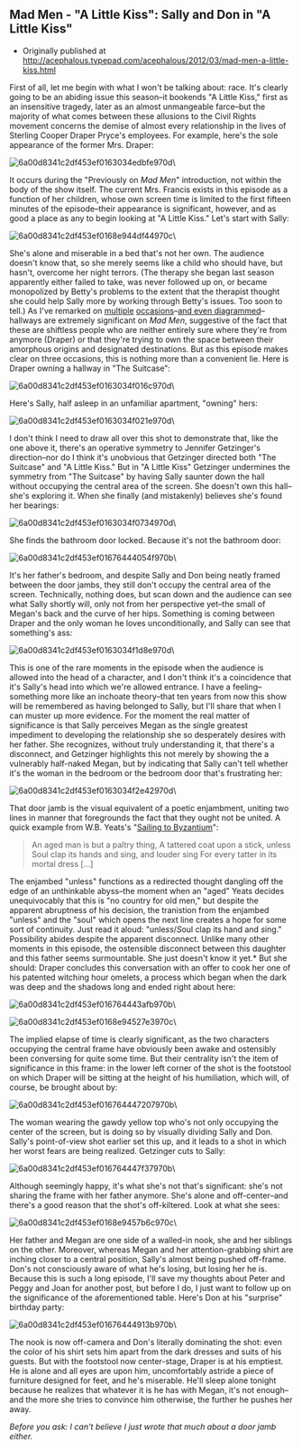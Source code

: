 ## Mad Men - "A Little Kiss": Sally and Don in "A Little Kiss"

 * Originally published at http://acephalous.typepad.com/acephalous/2012/03/mad-men-a-little-kiss.html

First of all, let me begin with what I won't be talking about: race. It's clearly going to be an abiding issue this season–it bookends "A Little Kiss," first as an insensitive tragedy, later as an almost unmangeable farce–but the majority of what comes between these allusions to the Civil Rights movement concerns the demise of almost every relationship in the lives of Sterling Cooper Draper Pryce's employees. For example, here's the sole appearance of the former Mrs. Draper:

![6a00d8341c2df453ef0163034edbfe970d](images/tv/mad-men-a-little-kiss-1/6a00d8341c2df453ef0163034edbfe970d.jpg)\

It occurs during the "Previously on *Mad Men*" introduction, not within the body of the show itself. The current Mrs. Francis exists in this episode as a function of her children, whose own screen time is limited to the first fifteen minutes of the episode–their appearance is significant, however, and as good a place as any to begin looking at "A Little Kiss." Let's start with Sally:

![6a00d8341c2df453ef0168e944df44970c](images/tv/mad-men-a-little-kiss-1/6a00d8341c2df453ef0168e944df44970c.jpg)\

She's alone and miserable in a bed that's not her own. The audience doesn't know that, so she merely seems like a child who should have, but hasn't, overcome her night terrors. (The therapy she began last season apparently either failed to take, was never followed up on, or became monopolized by Betty's problems to the extent that the therapist thought she could help Sally more by working through Betty's issues. Too soon to tell.) As I've remarked on [multiple](http://acephalous.typepad.com/acephalous/2010/08/ads-without-products.html) [occasions](http://acephalous.typepad.com/acephalous/2010/09/mad-men-picking-up-the-wrong-suitcase.html)–[and even diagrammed](http://acephalous.typepad.com/acephalous/2010/09/mad-men-in-the-suitcase.html)–hallways are extremely significant on *Mad Men*, suggestive of the fact that these are shiftless people who are neither entirely sure where they're from anymore (Draper) or that they're trying to own the space between their amorphous origins and designated destinations. But as this episode makes clear on three occasions, this is nothing more than a convenient lie. Here is Draper owning a hallway in "The Suitcase":

![6a00d8341c2df453ef0163034f016c970d](images/tv/mad-men-a-little-kiss-1/6a00d8341c2df453ef0163034f016c970d.jpg)\

Here's Sally, half asleep in an unfamiliar apartment, "owning" hers:

![6a00d8341c2df453ef0163034f021e970d](images/tv/mad-men-a-little-kiss-1/6a00d8341c2df453ef0163034f021e970d.jpg)\

I don't think I need to draw all over this shot to demonstrate that, like the one above it, there's an operative symmetry to Jennifer Getzinger's direction–nor do I think it's unobvious that Getzinger directed both "The Suitcase" and "A Little Kiss." But in "A Little Kiss" Getzinger undermines the symmetry from "The Suitcase" by having Sally saunter down the hall without occupying the central area of the screen. She doesn't own this hall–she's exploring it. When she finally (and mistakenly) believes she's found her bearings:

![6a00d8341c2df453ef0163034f0734970d](images/tv/mad-men-a-little-kiss-1/6a00d8341c2df453ef0163034f0734970d.jpg)\

She finds the bathroom door locked. Because it's not the bathroom door:

![6a00d8341c2df453ef01676444054f970b](images/tv/mad-men-a-little-kiss-1/6a00d8341c2df453ef01676444054f970b.jpg)\

It's her father's bedroom, and despite Sally and Don being neatly framed between the door jambs, they still don't occupy the central area of the screen. Technically, nothing does, but scan down and the audience can see what Sally shortly will, only not from her perspective yet–the small of Megan's back and the curve of her hips. Something is coming between Draper and the only woman he loves unconditionally, and Sally can see that something's ass:

![6a00d8341c2df453ef0163034f1d8e970d](images/tv/mad-men-a-little-kiss-1/6a00d8341c2df453ef0163034f1d8e970d.jpg)\

This is one of the rare moments in the episode when the audience is allowed into the head of a character, and I don't think it's a coincidence that it's Sally's head into which we're allowed entrance. I have a feeling–something more like an inchoate theory–that ten years from now this show will be remembered as having belonged to Sally, but I'll share that when I can muster up more evidence. For the moment the real matter of significance is that Sally perceives Megan as the single greatest impediment to developing the relationship she so desperately desires with her father. She recognizes, without truly understanding it, that there's a disconnect, and Getzinger highlights this not merely by showing the a vulnerably half-naked Megan, but by indicating that Sally can't tell whether it's the woman in the bedroom or the bedroom door that's frustrating her:

![6a00d8341c2df453ef0163034f2e42970d](images/tv/mad-men-a-little-kiss-1/6a00d8341c2df453ef0163034f2e42970d.jpg)\

That door jamb is the visual equivalent of a poetic enjambment, uniting two lines in manner that foregrounds the fact that they ought not be united. A quick example from W.B. Yeats's "[Sailing to Byzantium](http://en.wikipedia.org/wiki/Sailing_to_Byzantium)":

> An aged man is but a paltry thing,
> A tattered coat upon a stick, unless
> Soul clap its hands and sing, and louder sing
> For every tatter in its mortal dress [...]

The enjambed "unless" functions as a redirected thought dangling off the edge of an unthinkable abyss–the moment when an "aged" Yeats decides unequivocably that this is "no country for old men," but despite the apparent abruptness of his decision, the tranistion from the enjambed "unless" and the "soul" which opens the next line creates a hope for some sort of continuity. Just read it aloud: "unle*ss*/*S*oul clap its hand and *s*ing." Possibility abides despite the apparent disconnect. Unlike many other moments in this episode, the ostensible disconnect between this daughter and this father seems surmountable. She just doesn't know it yet.*
But she should: Draper concludes this conversation with an offer to cook her one of his patented witching hour omelets, a process which began when the dark was deep and the shadows long and ended right about here:

![6a00d8341c2df453ef016764443afb970b](images/tv/mad-men-a-little-kiss-1/6a00d8341c2df453ef016764443afb970b.jpg)\

![6a00d8341c2df453ef0168e94527e3970c](images/tv/mad-men-a-little-kiss-1/6a00d8341c2df453ef0168e94527e3970c.jpg)\

The implied elapse of time is clearly significant, as the two characters occupying the central frame have obviously been awake and ostensibly been conversing for quite some time. But their centrality isn't the item of significance in this frame: in the lower left corner of the shot is the footstool on which Draper will be sitting at the height of his humiliation, which will, of course, be brought about by:

![6a00d8341c2df453ef016764447207970b](images/tv/mad-men-a-little-kiss-1/6a00d8341c2df453ef016764447207970b.jpg)\

The woman wearing the gawdy yellow top who's not only occupying the center of the screen, but is doing so by visually dividing Sally and Don. Sally's point-of-view shot earlier set this up, and it leads to a shot in which her worst fears are being realized. Getzinger cuts to Sally:

![6a00d8341c2df453ef016764447f37970b](images/tv/mad-men-a-little-kiss-1/6a00d8341c2df453ef016764447f37970b.jpg)\

Although seemingly happy, it's what she's not that's significant: she's not sharing the frame with her father anymore. She's alone and off-center–and there's a good reason that the shot's off-kiltered. Look at what she sees:

![6a00d8341c2df453ef0168e9457b6c970c](images/tv/mad-men-a-little-kiss-1/6a00d8341c2df453ef0168e9457b6c970c.jpg)\

Her father and Megan are one side of a walled-in nook, she and her siblings on the other. Moreover, whereas Megan and her attention-grabbing shirt are inching closer to a central position, Sally's almost being pushed off-frame. Don's not consciously aware of what he's losing, but losing her he is. Because this is such a long episode, I'll save my thoughts about Peter and Peggy and Joan for another post, but before I do, I just want to follow up on the significance of the aforementioned table. Here's Don at his "surprise" birthday party:

![6a00d8341c2df453ef01676444913b970b](images/tv/mad-men-a-little-kiss-1/6a00d8341c2df453ef01676444913b970b.jpg)\ 

The nook is now off-camera and Don's literally dominating the shot: even the color of his shirt sets him apart from the dark dresses and suits of his guests. But with the footstool now center-stage, Draper is at his emptiest. He is alone and all eyes are upon him, uncomfortably astride a piece of furniture designed for feet, and he's miserable. He'll sleep alone tonight because he realizes that whatever it is he has with Megan, it's not enough–and the more she tries to convince him otherwise, the further he pushes her away.

*Before you ask: I can't believe I just wrote that much about a door jamb either.*
